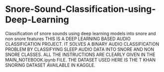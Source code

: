# Snore-Sound-Classification-using-Deep-Learning
Classification of snore sounds using deep learning models into snore and non snore features
THIS IS A DEEP LEARNING BASED AUDIO CLASSIFICATION PROJECT. IT SOLVES A BINARY AUDIO CLASSIFICATION PROBLEM BY CLASSIFYING SLEEP AUDIO DATA INTO SNORE AND NON SNORE CLASSES.
ALL THE INSTRUCTIONS ARE CLEARLY GIVEN IN THE MAIN_NOTEBOOK.ipynb FILE. THE DATASET USED HERE IS THE T KHAN SNORING DATASET AVAILABLE IN KAGGLE.
